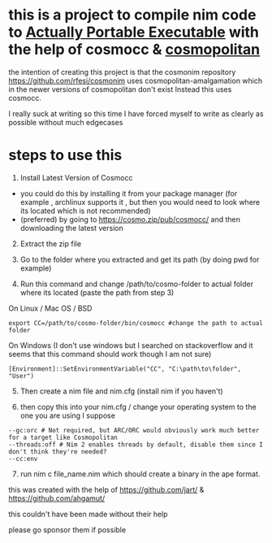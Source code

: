 # this is a project to compile nim code to [Actually Portable Executable](https://justine.lol/ape.html)  with the help of cosmocc & [cosmopolitan](https://github.com/jart/cosmopolitan)

the intention of creating this project is that the cosmonim repository https://github.com/rfesi/cosmonim uses cosmopolitan-amalgamation which in the newer versions of cosmopolitan don't exist
Instead this uses cosmocc.

I really suck at writing so this time I have forced myself to write as clearly as possible without much edgecases

# steps to use this
1. Install Latest Version of Cosmocc
-  you could do this by installing it from your package manager (for example , archlinux supports it , but then you would need to look where its located which is not recommended)
-  (preferred) by going to https://cosmo.zip/pub/cosmocc/ and then downloading the latest version

2. Extract the zip file

3. Go to the folder where you extracted and get its path (by doing pwd for example)

4. Run this command and change /path/to/cosmo-folder to actual folder where its located (paste the path from step 3)

On Linux / Mac OS / BSD

```export CC=/path/to/cosmo-folder/bin/cosmocc #change the path to actual folder ```

On Windows (I don't use windows but I searched on stackoverflow and it seems that this command should work though I am not sure)

```[Environment]::SetEnvironmentVariable("CC", "C:\path\to\folder", "User")```


5. Then create a nim file and nim.cfg (install nim if you haven't)

6.  then copy this into your nim.cfg / change your operating system to the one you are using I suppose
```--os:linux
--gc:orc # Not required, but ARC/ORC would obviously work much better for a target like Cosmopolitan
--threads:off # Nim 2 enables threads by default, disable them since I don't think they're needed?
--cc:env
```

7. run nim c file_name.nim which should create a binary in the ape format.


this was created with the help of https://github.com/jart/ & https://github.com/ahgamut/

this couldn't have been made without their help
 
please go sponsor them if possible
